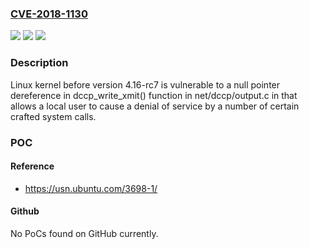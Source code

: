 ### [CVE-2018-1130](https://cve.mitre.org/cgi-bin/cvename.cgi?name=CVE-2018-1130)
![](https://img.shields.io/static/v1?label=Product&message=kernel&color=blue)
![](https://img.shields.io/static/v1?label=Version&message=n%2Fa&color=blue)
![](https://img.shields.io/static/v1?label=Vulnerability&message=CWE-476&color=brighgreen)

### Description

Linux kernel before version 4.16-rc7 is vulnerable to a null pointer dereference in dccp_write_xmit() function in net/dccp/output.c in that allows a local user to cause a denial of service by a number of certain crafted system calls.

### POC

#### Reference
- https://usn.ubuntu.com/3698-1/

#### Github
No PoCs found on GitHub currently.

